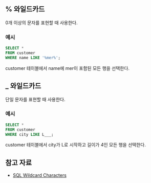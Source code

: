 ## % 와일드카드

0개 이상의 문자를 표현할 때 사용한다.

### 예시

``` sql
SELECT *
FROM customer
WHERE name LIKE '%mer%';
```

customer 테이블에서 name에 mer이 포함된 모든 행을 선택한다.

## _ 와일드카드

단일 문자를 표현할 때 사용한다.

### 예시

``` sql
SELECT *
FROM customer
WHERE city LIKE L___;
```

customer 테이블에서 city가 L로 시작하고 길이가 4인 모든 행을 선택한다.

## 참고 자료

- [SQL Wildcard Characters](https://www.w3schools.com/sql/sql_wildcards.asp)